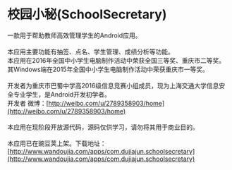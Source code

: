 # 校园小秘(SchoolSecretary)
一款用于帮助教师高效管理学生的Android应用。<br>
<br>
本应用主要功能有抽签、点名、学生管理、成绩分析等功能。<br>
本应用在2016年全国中小学生电脑制作活动中荣获全国三等奖、重庆市二等奖。<br>
其Windows端在2015年全国中小学生电脑制作活动中荣获重庆市一等奖。<br>
<br>
开发者为重庆市巴蜀中学高2016级信息竞赛小组成员，现为上海交通大学信息安全专业学生，是Android开发初学者。<br>
开发者 微博：[http://weibo.com/u/2789358903/home](http://weibo.com/u/2789358903/home)<br>
<br>
本应用在现阶段开放源代码，源码仅供学习，请勿将其用于商业目的。<br>
<br>
本应用已在豌豆荚上架。下载地址：[http://www.wandoujia.com/apps/com.dujiajun.schoolsecretary](http://www.wandoujia.com/apps/com.dujiajun.schoolsecretary)<br>
<br>
